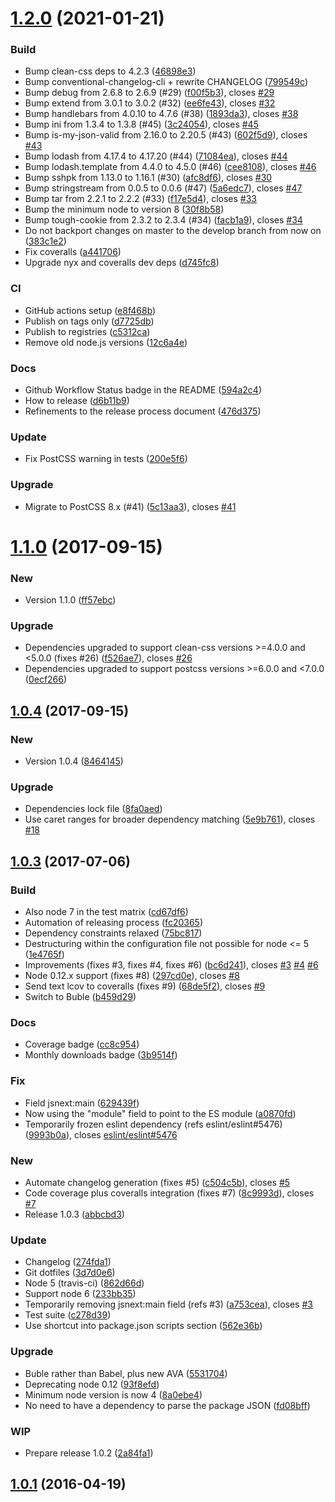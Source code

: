# [1.2.0](https://github.com/leodido/postcss-clean/compare/v1.1.0...v1.2.0) (2021-01-21)


### Build

* Bump clean-css deps to 4.2.3 ([46898e3](https://github.com/leodido/postcss-clean/commit/46898e317823e3c7165b8b5357fb7e48d0ea3615))
* Bump conventional-changelog-cli + rewrite CHANGELOG ([799549c](https://github.com/leodido/postcss-clean/commit/799549c94600f62199c7897a13ed29bd756052d4))
* Bump debug from 2.6.8 to 2.6.9 (#29) ([f00f5b3](https://github.com/leodido/postcss-clean/commit/f00f5b3c25f3b5d3cfae83515b267e7dec6964d1)), closes [#29](https://github.com/leodido/postcss-clean/issues/29)
* Bump extend from 3.0.1 to 3.0.2 (#32) ([ee6fe43](https://github.com/leodido/postcss-clean/commit/ee6fe43dc25eb080ca463a6d885c3441eb4ebfcd)), closes [#32](https://github.com/leodido/postcss-clean/issues/32)
* Bump handlebars from 4.0.10 to 4.7.6 (#38) ([1893da3](https://github.com/leodido/postcss-clean/commit/1893da3e5bfcc2b2bf95b3288bba366bfd4c768f)), closes [#38](https://github.com/leodido/postcss-clean/issues/38)
* Bump ini from 1.3.4 to 1.3.8 (#45) ([3c24054](https://github.com/leodido/postcss-clean/commit/3c2405430b385ba2e10ed196e728137da9e66169)), closes [#45](https://github.com/leodido/postcss-clean/issues/45)
* Bump is-my-json-valid from 2.16.0 to 2.20.5 (#43) ([602f5d9](https://github.com/leodido/postcss-clean/commit/602f5d9880b84c20015815e332b70aeed6f313ba)), closes [#43](https://github.com/leodido/postcss-clean/issues/43)
* Bump lodash from 4.17.4 to 4.17.20 (#44) ([71084ea](https://github.com/leodido/postcss-clean/commit/71084ea38802a566e81c5eef9bb603dbc8ae4b3e)), closes [#44](https://github.com/leodido/postcss-clean/issues/44)
* Bump lodash.template from 4.4.0 to 4.5.0 (#46) ([cee8108](https://github.com/leodido/postcss-clean/commit/cee8108aab7f1950999aa9e7132b7192a03722b0)), closes [#46](https://github.com/leodido/postcss-clean/issues/46)
* Bump sshpk from 1.13.0 to 1.16.1 (#30) ([afc8df6](https://github.com/leodido/postcss-clean/commit/afc8df694fa5a9d9f930c75c8989553bef8ddf44)), closes [#30](https://github.com/leodido/postcss-clean/issues/30)
* Bump stringstream from 0.0.5 to 0.0.6 (#47) ([5a6edc7](https://github.com/leodido/postcss-clean/commit/5a6edc74f7311b9eab1b73bed42f3a515ea0470b)), closes [#47](https://github.com/leodido/postcss-clean/issues/47)
* Bump tar from 2.2.1 to 2.2.2 (#33) ([f17e5d4](https://github.com/leodido/postcss-clean/commit/f17e5d40151a12206b3ee441c8b25ba4cb352012)), closes [#33](https://github.com/leodido/postcss-clean/issues/33)
* Bump the minimum node to version 8 ([30f8b58](https://github.com/leodido/postcss-clean/commit/30f8b58334bdf0bfe1e2c5edaceabb4fe6c7141f))
* Bump tough-cookie from 2.3.2 to 2.3.4 (#34) ([facb1a9](https://github.com/leodido/postcss-clean/commit/facb1a910efab5644fe51b1059435ab73757eea4)), closes [#34](https://github.com/leodido/postcss-clean/issues/34)
* Do not backport changes on master to the develop branch from now on ([383c1e2](https://github.com/leodido/postcss-clean/commit/383c1e284a1b6e177860544f4d75f0c87015adba))
* Fix coveralls ([a441706](https://github.com/leodido/postcss-clean/commit/a44170692d85bf92c626d99dd6436f28ef13cbce))
* Upgrade nyx and coveralls dev deps ([d745fc8](https://github.com/leodido/postcss-clean/commit/d745fc87d13b14ebdd4cf294159a2e80ee46ec1e))

### CI

* GitHub actions setup ([e8f468b](https://github.com/leodido/postcss-clean/commit/e8f468b81de1bf2412e03449870c01e0b4a256ff))
* Publish on tags only ([d7725db](https://github.com/leodido/postcss-clean/commit/d7725dbb5a11ccbea3e89d4ab92cd2c626138b96))
* Publish to registries ([c5312ca](https://github.com/leodido/postcss-clean/commit/c5312ca9a7b53fb74f95b7cd8bae669b886e8d21))
* Remove old node.js versions ([12c6a4e](https://github.com/leodido/postcss-clean/commit/12c6a4ed446b546bb3905a2bf0c896aa733be093))

### Docs

* Github Workflow Status badge in the README ([594a2c4](https://github.com/leodido/postcss-clean/commit/594a2c463549a0074994eee6872b3e8572c4c0ff))
* How to release ([d6b11b9](https://github.com/leodido/postcss-clean/commit/d6b11b95b21661197128af43f6159a0040a24b77))
* Refinements to the release process document ([476d375](https://github.com/leodido/postcss-clean/commit/476d375295c9ea3028a63286f34bcbd2cf21b551))

### Update

* Fix PostCSS warning in tests ([200e5f6](https://github.com/leodido/postcss-clean/commit/200e5f612228dd84a68042f27c479fe8326c0b5b))

### Upgrade

* Migrate to PostCSS 8.x (#41) ([5c13aa3](https://github.com/leodido/postcss-clean/commit/5c13aa36ec4c113ea24782eb641612b9b8b66027)), closes [#41](https://github.com/leodido/postcss-clean/issues/41)



# [1.1.0](https://github.com/leodido/postcss-clean/compare/v1.0.4...v1.1.0) (2017-09-15)


### New

* Version 1.1.0 ([ff57ebc](https://github.com/leodido/postcss-clean/commit/ff57ebc64098c769ecdc05fc83044aa652e91a71))

### Upgrade

* Dependencies upgraded to support clean-css versions >=4.0.0 and <5.0.0 (fixes #26) ([f526ae7](https://github.com/leodido/postcss-clean/commit/f526ae72b3e90a2a1557c083708ccd03a8bf5506)), closes [#26](https://github.com/leodido/postcss-clean/issues/26)
* Dependencies upgraded to support postcss versions >=6.0.0 and <7.0.0 ([0ecf266](https://github.com/leodido/postcss-clean/commit/0ecf2666296a09081c24df04f2c594f01f6c9915))



## [1.0.4](https://github.com/leodido/postcss-clean/compare/v1.0.3...v1.0.4) (2017-09-15)


### New

* Version 1.0.4 ([8464145](https://github.com/leodido/postcss-clean/commit/8464145df4e15a334f10d6a7ed8ab53058c67b87))

### Upgrade

* Dependencies lock file ([8fa0aed](https://github.com/leodido/postcss-clean/commit/8fa0aed770f4923f2cfea9e18735742c9041a0b0))
* Use caret ranges for broader dependency matching ([5e9b761](https://github.com/leodido/postcss-clean/commit/5e9b76128a9171d5e8a2cbdddbd30bcdf8dc74dd)), closes [#18](https://github.com/leodido/postcss-clean/issues/18)



## [1.0.3](https://github.com/leodido/postcss-clean/compare/v1.0.2...v1.0.3) (2017-07-06)


### Build

* Also node 7 in the test matrix ([cd67df6](https://github.com/leodido/postcss-clean/commit/cd67df681de261bfaaf01e500062da861be459c1))
* Automation of releasing process ([fc20365](https://github.com/leodido/postcss-clean/commit/fc20365dbea58d543d57bc61dd7b40668313083e))
* Dependency constraints relaxed ([75bc817](https://github.com/leodido/postcss-clean/commit/75bc817330f414e46e5aa8a9ee06956d596b1368))
* Destructuring within the configuration file not possible for node <= 5 ([1e4765f](https://github.com/leodido/postcss-clean/commit/1e4765f1c3157e34edf93b328c5adfb8d039cd33))
* Improvements (fixes #3, fixes #4, fixes #6) ([bc6d241](https://github.com/leodido/postcss-clean/commit/bc6d2414a3208dde865086309a565a3f88ddf79e)), closes [#3](https://github.com/leodido/postcss-clean/issues/3) [#4](https://github.com/leodido/postcss-clean/issues/4) [#6](https://github.com/leodido/postcss-clean/issues/6)
* Node 0.12.x support (fixes #8) ([297cd0e](https://github.com/leodido/postcss-clean/commit/297cd0e23efb3bc3ce3befd3e3c3e43a497052cc)), closes [#8](https://github.com/leodido/postcss-clean/issues/8)
* Send text lcov to coveralls (fixes #9) ([68de5f2](https://github.com/leodido/postcss-clean/commit/68de5f2f00d8113ae36e97e2aebd7b7388488ff0)), closes [#9](https://github.com/leodido/postcss-clean/issues/9)
* Switch to Buble ([b459d29](https://github.com/leodido/postcss-clean/commit/b459d2959973f02ec14047c286fe0bcaf4d7ed49))

### Docs

* Coverage badge ([cc8c954](https://github.com/leodido/postcss-clean/commit/cc8c954f20019f563f19cad05a94bdf67a2f3ada))
* Monthly downloads badge ([3b9514f](https://github.com/leodido/postcss-clean/commit/3b9514f10e03572101d63dee292cb6ed4126dc13))

### Fix

* Field jsnext:main ([629439f](https://github.com/leodido/postcss-clean/commit/629439f152523bc342a2210fcd0e809929eba65a))
* Now using the "module" field to point to the ES module ([a0870fd](https://github.com/leodido/postcss-clean/commit/a0870fdbee292f2bd1064b2a9d723faa6384aae8))
* Temporarily frozen eslint dependency (refs eslint/eslint#5476) ([9993b0a](https://github.com/leodido/postcss-clean/commit/9993b0a034cb5e979a1364d1384673e46e13cdf3)), closes [eslint/eslint#5476](https://github.com/eslint/eslint/issues/5476)

### New

* Automate changelog generation (fixes #5) ([c504c5b](https://github.com/leodido/postcss-clean/commit/c504c5b051034be88391639d49061dad1952245e)), closes [#5](https://github.com/leodido/postcss-clean/issues/5)
* Code coverage plus coveralls integration (fixes #7) ([8c9993d](https://github.com/leodido/postcss-clean/commit/8c9993d8e5f7cdc86986d593df5049a6a236ac6f)), closes [#7](https://github.com/leodido/postcss-clean/issues/7)
* Release 1.0.3 ([abbcbd3](https://github.com/leodido/postcss-clean/commit/abbcbd3ea544051eb4925d099e4dc58dbedbe88b))

### Update

* Changelog ([274fda1](https://github.com/leodido/postcss-clean/commit/274fda1de277dd5e2356ed8aaefb97dabf540847))
* Git dotfiles ([3d7d0e6](https://github.com/leodido/postcss-clean/commit/3d7d0e629f920c64907c05deedfedbc30071fa2f))
* Node 5 (travis-ci) ([862d66d](https://github.com/leodido/postcss-clean/commit/862d66d412cd86eccf70ebb6a3c7092500e34cf4))
* Support node 6 ([233bb35](https://github.com/leodido/postcss-clean/commit/233bb35f8f89c54b30f24c0d7c2d9fa6a1b28689))
* Temporarily removing jsnext:main field (refs #3) ([a753cea](https://github.com/leodido/postcss-clean/commit/a753ceabfc7ede6466c75172676a86019410c2c0)), closes [#3](https://github.com/leodido/postcss-clean/issues/3)
* Test suite ([c278d39](https://github.com/leodido/postcss-clean/commit/c278d39122732829a1c1925037486c0f67ea54fe))
* Use shortcut into package.json scripts section ([562e36b](https://github.com/leodido/postcss-clean/commit/562e36bf63ff272efe4d18e02e70b0a0294c8298))

### Upgrade

* Buble rather than Babel, plus new AVA ([5531704](https://github.com/leodido/postcss-clean/commit/5531704f41635da38fcf3996cb06379523b8dac6))
* Deprecating node 0.12 ([93f8efd](https://github.com/leodido/postcss-clean/commit/93f8efd6f8a041caad36c1e22b2c112e7caeddcd))
* Minimum node version is now 4 ([8a0ebe4](https://github.com/leodido/postcss-clean/commit/8a0ebe4bb3ccbf2589b5f6cacf656da01a649792))
* No need to have a dependency to parse the package JSON ([fd08bff](https://github.com/leodido/postcss-clean/commit/fd08bff6254e201b4d088bdfcb0d44d8cad856ad))

### WIP

* Prepare release 1.0.2 ([2a84fa1](https://github.com/leodido/postcss-clean/commit/2a84fa166c8f59ca72dc354e4cb0adf1bbd36110))



## [1.0.1](https://github.com/leodido/postcss-clean/compare/v1.0.0...v1.0.1) (2016-04-19)





